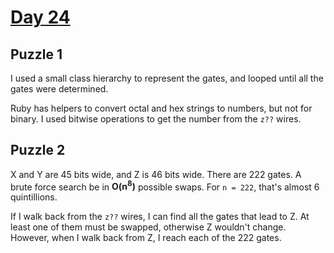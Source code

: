 # [Day 24](https://adventofcode.com/2024/day/24)

## Puzzle 1

I used a small class hierarchy to represent the gates, and looped until all the
gates were determined.

Ruby has helpers to convert octal and hex strings to numbers, but not for
binary.  I used bitwise operations to get the number from the `z??` wires.

## Puzzle 2

X and Y are 45 bits wide, and Z is 46 bits wide.  There are 222 gates.  A brute
force search be in **O(n<sup>8</sup>)** possible swaps.  For `n = 222`, that's
almost 6 quintillions.

If I walk back from the `z??` wires, I can find all the gates that lead to Z.
At least one of them must be swapped, otherwise Z wouldn't change.  However,
when I walk back from Z, I reach each of the 222 gates.

